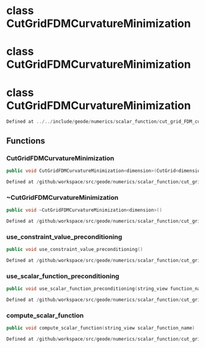 # class CutGridFDMCurvatureMinimization

# class CutGridFDMCurvatureMinimization

# class CutGridFDMCurvatureMinimization

```cpp
Defined at ../../include/geode/numerics/scalar_function/cut_grid_FDM_curvature_minimization.h#21
```

## Functions

### CutGridFDMCurvatureMinimization

```cpp
public void CutGridFDMCurvatureMinimization<dimension>(CutGrid<dimension> & grid, const DataConstraintsManager<dimension> & data_constraints)
```

```cpp
Defined at /github/workspace/src/geode/numerics/scalar_function/cut_grid_FDM_curvature_minimization.cpp#125
```

### ~CutGridFDMCurvatureMinimization

```cpp
public void ~CutGridFDMCurvatureMinimization<dimension>()
```

```cpp
Defined at /github/workspace/src/geode/numerics/scalar_function/cut_grid_FDM_curvature_minimization.cpp#133
```

### use_constraint_value_preconditioning

```cpp
public void use_constraint_value_preconditioning()
```

```cpp
Defined at /github/workspace/src/geode/numerics/scalar_function/cut_grid_FDM_curvature_minimization.cpp#139
```

### use_scalar_function_preconditioning

```cpp
public void use_scalar_function_preconditioning(string_view function_name)
```

```cpp
Defined at /github/workspace/src/geode/numerics/scalar_function/cut_grid_FDM_curvature_minimization.cpp#146
```

### compute_scalar_function

```cpp
public void compute_scalar_function(string_view scalar_function_name)
```

```cpp
Defined at /github/workspace/src/geode/numerics/scalar_function/cut_grid_FDM_curvature_minimization.cpp#153
```



